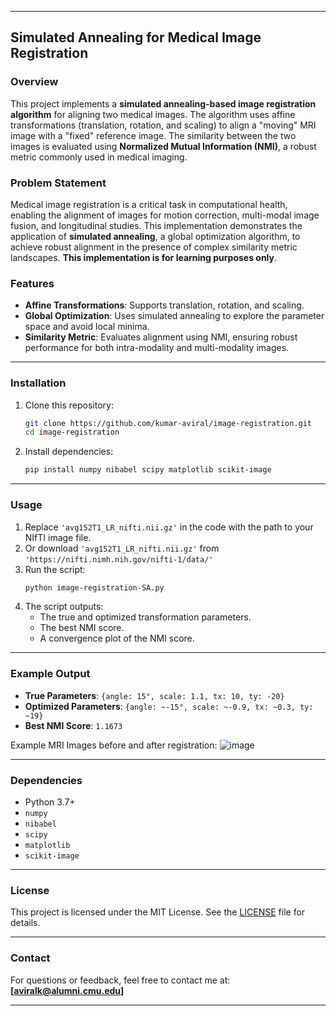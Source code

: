 
---

## Simulated Annealing for Medical Image Registration

### Overview
This project implements a **simulated annealing-based image registration algorithm** for aligning two medical images. The algorithm uses affine transformations (translation, rotation, and scaling) to align a "moving" MRI image with a "fixed" reference image. The similarity between the two images is evaluated using **Normalized Mutual Information (NMI)**, a robust metric commonly used in medical imaging.

### Problem Statement
Medical image registration is a critical task in computational health, enabling the alignment of images for motion correction, multi-modal image fusion, and longitudinal studies. This implementation demonstrates the application of **simulated annealing**, a global optimization algorithm, to achieve robust alignment in the presence of complex similarity metric landscapes. 
**This implementation is for learning purposes only**.

### Features
- **Affine Transformations**: Supports translation, rotation, and scaling.
- **Global Optimization**: Uses simulated annealing to explore the parameter space and avoid local minima.
- **Similarity Metric**: Evaluates alignment using NMI, ensuring robust performance for both intra-modality and multi-modality images.
---

### Installation
1. Clone this repository:
   ```bash
   git clone https://github.com/kumar-aviral/image-registration.git
   cd image-registration
   ```

2. Install dependencies:
   ```bash
   pip install numpy nibabel scipy matplotlib scikit-image
   ```
---

### Usage
1. Replace `'avg152T1_LR_nifti.nii.gz'` in the code with the path to your NIfTI image file.
2. Or download `'avg152T1_LR_nifti.nii.gz'` from `'https://nifti.nimh.nih.gov/nifti-1/data/'`
3. Run the script:
   ```bash
   python image-registration-SA.py
   ```
4. The script outputs:
   - The true and optimized transformation parameters.
   - The best NMI score.
   - A convergence plot of the NMI score.
---

### Example Output
- **True Parameters**: `{angle: 15°, scale: 1.1, tx: 10, ty: -20}`
- **Optimized Parameters**: `{angle: ~-15°, scale: ~-0.9, tx: ~0.3, ty: ~19}`
- **Best NMI Score**: `1.1673`

Example MRI Images before and after registration:
![image](https://github.com/user-attachments/assets/d19fa150-04a1-4865-8f46-29a52c66add7)

---
### Dependencies
- Python 3.7+
- `numpy`
- `nibabel`
- `scipy`
- `matplotlib`
- `scikit-image`

---

### License
This project is licensed under the MIT License. See the [LICENSE](LICENSE) file for details.

---

### Contact
For questions or feedback, feel free to contact me at: **[aviralk@alumni.cmu.edu]**

---
